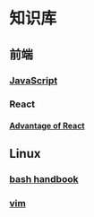 # 知识库

## 前端

### [JavaScript](./javascript/javascript-catalogue.md)

### React

#### [Advantage of React](./react/advantage-of-react.md)

## Linux

### [bash handbook](./linux/bash-handbook.md)

### [vim](./linux/vim.md)
